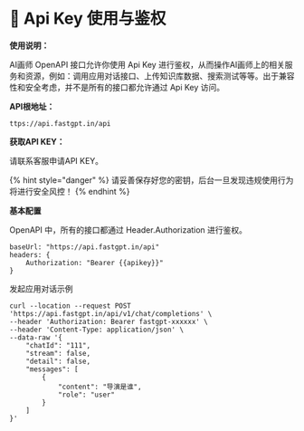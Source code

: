 # 🔑 Api Key 使用与鉴权

**使用说明：**

AI画师 OpenAPI 接口允许你使用 Api Key 进行鉴权，从而操作AI画师上的相关服务和资源，例如：调用应用对话接口、上传知识库数据、搜索测试等等。出于兼容性和安全考虑，并不是所有的接口都允许通过 Api Key 访问。

**API根地址：**

```
ttps://api.fastgpt.in/api
```

**获取API KEY：**

请联系客服申请API KEY。

{% hint style="danger" %}
请妥善保存好您的密钥，后台一旦发现违规使用行为将进行安全风控！
{% endhint %}

**基本配置**

OpenAPI 中，所有的接口都通过 Header.Authorization 进行鉴权。

```
baseUrl: "https://api.fastgpt.in/api"
headers: {
    Authorization: "Bearer {{apikey}}"
}
```

发起应用对话示例

```
curl --location --request POST 'https://api.fastgpt.in/api/v1/chat/completions' \
--header 'Authorization: Bearer fastgpt-xxxxxx' \
--header 'Content-Type: application/json' \
--data-raw '{
    "chatId": "111",
    "stream": false,
    "detail": false,
    "messages": [
        {
            "content": "导演是谁",
            "role": "user"
        }
    ]
}'
```

